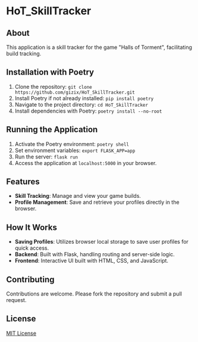 # HoT_SkillTracker

## About
This application is a skill tracker for the game "Halls of Torment", facilitating build tracking.

## Installation with Poetry
1. Clone the repository: `git clone https://github.com/gizix/HoT_SkillTracker.git`
2. Install Poetry if not already installed: `pip install poetry`
3. Navigate to the project directory: `cd HoT_SkillTracker`
4. Install dependencies with Poetry: `poetry install --no-root`

## Running the Application
1. Activate the Poetry environment: `poetry shell`
2. Set environment variables: `export FLASK_APP=app`
3. Run the server: `flask run`
4. Access the application at `localhost:5000` in your browser.

## Features
- **Skill Tracking**: Manage and view your game builds.
- **Profile Management**: Save and retrieve your profiles directly in the browser.

## How It Works
- **Saving Profiles**: Utilizes browser local storage to save user profiles for quick access.
- **Backend**: Built with Flask, handling routing and server-side logic.
- **Frontend**: Interactive UI built with HTML, CSS, and JavaScript.

## Contributing
Contributions are welcome. Please fork the repository and submit a pull request.

## License
[MIT License](LICENSE)
